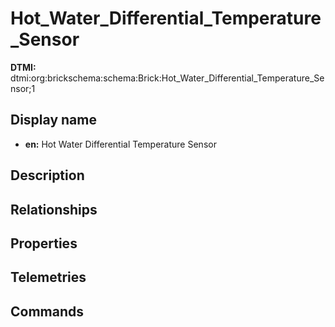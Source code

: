 # Hot_Water_Differential_Temperature_Sensor
**DTMI:** dtmi:org:brickschema:schema:Brick:Hot_Water_Differential_Temperature_Sensor;1
## Display name
- **en:** Hot Water Differential Temperature Sensor
## Description
## Relationships
## Properties
## Telemetries
## Commands
